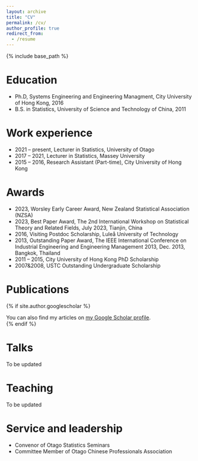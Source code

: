 ```yaml
---
layout: archive
title: "CV"
permalink: /cv/
author_profile: true
redirect_from:
  - /resume
---
```


{% include base_path %}

Education
======
* Ph.D, Systems Engineering and Engineering Managment, City University of Hong Kong, 2016
* B.S. in Statistics, University of Science and Technology of China, 2011

Work experience
======
* 2021 – present, Lecturer in Statistics, University of Otago
* 2017 – 2021, Lecturer in Statistics, Massey University
* 2015 – 2016, Research Assistant (Part-time), City University of Hong Kong 

Awards
======
* 2023, Worsley Early Career Award, New Zealand Statistical Association (NZSA)
* 2023, Best Paper Award, The 2nd International Workshop on Statistical Theory and Related Fields, July 2023, Tianjin, China
* 2016, Visiting Postdoc Scholarship, Luleå University of Technology
* 2013, Outstanding Paper Award, The IEEE International Conference on Industrial Engineering and Engineering Management 2013, Dec. 2013, Bangkok, Thailand
* 2011 – 2015, City University of Hong Kong PhD Scholarship
* 2007&2008, USTC Outstanding Undergraduate Scholarship

Publications
======

{% if site.author.googlescholar %}
  <div class="wordwrap">You can also find my articles on <a href="{{site.author.googlescholar}}">my Google Scholar profile</a>.</div>
{% endif %}

<!---   <ul>{% for post in site.publications reversed %} --->
<!---     {% include archive-single-cv.html %} --->
<!---   {% endfor %}</ul> --->
  
Talks
======

To be updated

<!--- <ul>{% for post in site.talks reversed %} --->
<!---   {% include archive-single-talk-cv.html  %} --->
<!---  {% endfor %}</ul> --->
  
Teaching
======

To be updated

<!--- <ul>{% for post in site.teaching reversed %}--->
<!---  {% include archive-single-cv.html %}--->
<!--- {% endfor %}</ul>--->
  
Service and leadership
======
*  Convenor of Otago Statistics Seminars
*  Committee Member of Otago Chinese Professionals Association

